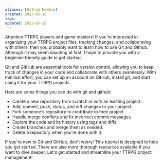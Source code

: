 ```yaml
---
aliases: [Github Newbie]
created: 2023-05-16
tags: 
updated: 2023-05-16
---
```


Attention TTRPG players and game masters! If you're interested in organizing your TTRPG project files, tracking changes, and collaborating with others, then you probably want to learn how to use Git and Github. Although it may seem daunting at first, I hope to provide you with a beginner-friendly guide to get started.

Git and GitHub are essential tools for version control, allowing you to keep track of changes in your code and collaborate with others seamlessly. With minimal effort, you can set up an account on GitHub, install git, and start using it for your TTRPG projects.

Here are some things you can do with git and github:

-   Create a new repository from scratch or with an existing project.
-   Add, commit, push, status, and diff changes to your project.
-   Fork someone's repository to contribute to their project.
-   Handle merge conflicts and fix incorrect commit messages.
-   Explore the code and its history using tags and diffs.
-   Create branches and merge them as needed.
-   Delete a repository when you're done with it.

If you're new to Git and GitHub, don't worry! This tutorial is designed to help you get started. There are also more thorough resources available if you want to dive deeper. Let's get started and streamline your TTRPG project management!


